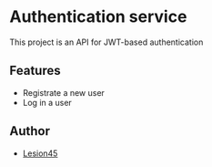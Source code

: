 # Authentication service
This project is an API for JWT-based authentication
## Features
* Registrate a new user
* Log in a user

## Author
* [Lesion45](https://github.com/Lesion45)